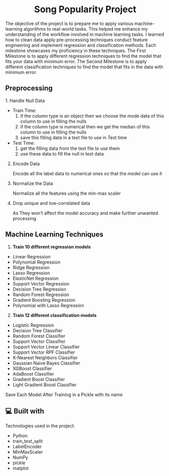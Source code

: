 <h1 align="center" id="title">Song Popularity Project</h1>

<p id="description">The objective of the project is to prepare me to apply various machine-learning algorithms to real-world tasks.
  This helped me enhance my understanding of the workflow involved in machine learning tasks. 
  I learned how to clean data apply pre-processing techniques conduct feature engineering and implement regression and classification methods.
  Each milestone showcases my proficiency in these techniques.
  The First Milestone is to apply different regression techniques to find the model that fits your data with minimum error. 
  The Second Milestone is to apply different classification techniques to find the model that fits in the data with minimum error.</p>


<h2>Preprocessing</h2>
1. Handle Null Data

  * Train Time:
    1. if the column type is an object then we choose the mode data of this column to use in filling the nulls
    2. if the column type is numerical then we get the median of this column to use in filling the nulls
    3. save this filling data in a text file to use in Test time
  * Test Time:
    1. get the filling data from the text file to use them
    2. use these data to fill the null in test data
2. Encode Data

    Encode all the label data to numerical ones so that the model can use it
3. Normalize the Data

    Normalize all the features using the min-max scaler 
4. Drop unique and low-correlated data

    As They won't affect the model accuracy and make further unwanted processing
  
<h2>Machine Learning Techniques</h2>

1. **Train 10 different regression models**

  - Linear Regression
  - Polynomial Regression
  - Ridge Regression
  - Lasso Regression
  - ElasticNet Regression
  - Support Vector Regression
  - Decision Tree Regression
  - Random Forest Regression
  - Gradient Boosting Regression
  - Polynomial with Lasso Regression

2. **Train 12 different classification models**

  - Logistic Regression
  - Decision Tree Classifier
  - Random Forest Classifier
  - Support Vector Classifier
  - Support Vector Linear Classifier
  - Support Vector RPF Classifier
  - K-Nearest Neighbors Classifier
  - Gaussian Naive Bayes Classifier
  - XGBoost Classifier
  - AdaBoost Classifier
  - Gradient Boost Classifier
  - Light Gradient Boost Classifier

 Save Each Model After Training in a Pickle with its name
<h2>💻 Built with</h2>

Technologies used in the project:

*   Python
*   train\_test\_split
*   LabelEncoder
*   MinMaxScaler
*   NumPy
*   pickle
*   matplot
